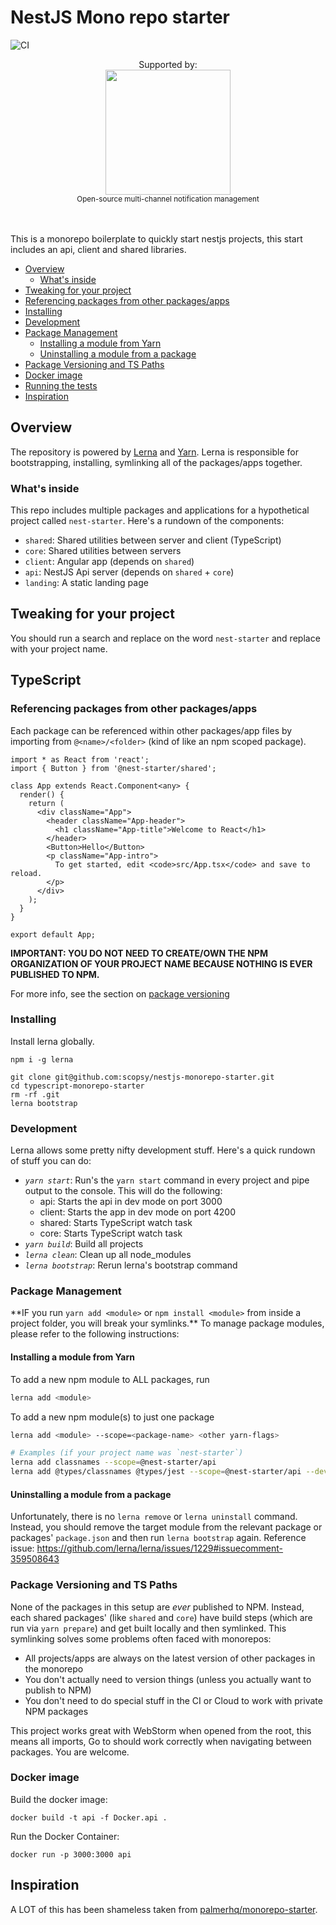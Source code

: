 # NestJS Mono repo starter

![CI](https://github.com/scopsy/nestjs-monorepo-starter/workflows/CI/badge.svg)

<div align="center">
	Supported by:
  </div><div align="center">
		<a href="https://github.com/notifirehq/notifire">
			<img src="https://camo.githubusercontent.com/3ca722f7a9be6a1c65edd8297eaf978e70917c3a9344f182adcbe19a7df78474/68747470733a2f2f75706c6f6164732d73736c2e776562666c6f772e636f6d2f3631333062346432396262306162303965313461653965652f3631333065363933316637353564663330323230336663635f536964654c6f676f2532302d253230424c61636b2d702d3830302e706e67" width="200">
		</a>
    </div>
    <div align="center">  <sup>Open-source multi-channel notification management</sup>
</div>
    
<br/>
<br/>

This is a monorepo boilerplate to quickly start nestjs projects, this start includes an api, client and shared libraries.

- [Overview](#overview)
  - [What's inside](#whats-inside)
- [Tweaking for your project](#tweaking-for-your-project)
- [Referencing packages from other packages/apps](#referencing-packages-from-other-packagesapps)
- [Installing](#installing)
- [Development](#development)
- [Package Management](#package-management)
    - [Installing a module from Yarn](#installing-a-module-from-yarn)
    - [Uninstalling a module from a package](#uninstalling-a-module-from-a-package)
- [Package Versioning and TS Paths](#package-versioning-and-ts-paths)
- [Docker image](#docker-image)
- [Running the tests](#running-the-tests)
- [Inspiration](#inspiration)

## Overview

The repository is powered by [Lerna](https://github.com/lerna/lerna) and [Yarn](https://yarnpkg.com/en/).
Lerna is responsible for bootstrapping, installing, symlinking all of the packages/apps together.

### What's inside

This repo includes multiple packages and applications for a hypothetical project called `nest-starter`. Here's a rundown of the components:

- `shared`: Shared utilities between server and client (TypeScript)
- `core`: Shared utilities between servers
- `client`: Angular app (depends on `shared`)
- `api`: NestJS Api server (depends on `shared` + `core`)
- `landing`: A static landing page

## Tweaking for your project

You should run a search and replace on the word `nest-starter` and replace with your project name.

## TypeScript

### Referencing packages from other packages/apps

Each package can be referenced within other packages/app files by importing from `@<name>/<folder>` (kind of like an npm scoped package).

```tsx
import * as React from 'react';
import { Button } from '@nest-starter/shared';

class App extends React.Component<any> {
  render() {
    return (
      <div className="App">
        <header className="App-header">
          <h1 className="App-title">Welcome to React</h1>
        </header>
        <Button>Hello</Button>
        <p className="App-intro">
          To get started, edit <code>src/App.tsx</code> and save to reload.
        </p>
      </div>
    );
  }
}

export default App;
```

**IMPORTANT: YOU DO NOT NEED TO CREATE/OWN THE NPM ORGANIZATION OF YOUR PROJECT NAME BECAUSE NOTHING IS EVER PUBLISHED TO NPM.**

For more info, see the section on [package versioning](#package-versioning-and-ts-paths)

### Installing

Install lerna globally.

```
npm i -g lerna
```

```
git clone git@github.com:scopsy/nestjs-monorepo-starter.git
cd typescript-monorepo-starter
rm -rf .git
lerna bootstrap
```

### Development

Lerna allows some pretty nifty development stuff. Here's a quick rundown of stuff you can do:

- _`yarn start`_: Run's the `yarn start` command in every project and pipe output to the console. This will do the following:
  - api: Starts the api in dev mode on port 3000
  - client: Starts the app in dev mode on port 4200
  - shared: Starts TypeScript watch task
  - core: Starts TypeScript watch task
- _`yarn build`_: Build all projects
- _`lerna clean`_: Clean up all node_modules
- _`lerna bootstrap`_: Rerun lerna's bootstrap command

### Package Management

\*\*IF you run `yarn add <module>` or `npm install <module>` from inside a project folder, you will break your symlinks.\*\* To manage package modules, please refer to the following instructions:

#### Installing a module from Yarn

To add a new npm module to ALL packages, run

```bash
lerna add <module>
```

To add a new npm module(s) to just one package

```bash
lerna add <module> --scope=<package-name> <other yarn-flags>

# Examples (if your project name was `nest-starter`)
lerna add classnames --scope=@nest-starter/api
lerna add @types/classnames @types/jest --scope=@nest-starter/api --dev
```

#### Uninstalling a module from a package

Unfortunately, there is no `lerna remove` or `lerna uninstall` command. Instead, you should remove the target module from the relevant package or packages' `package.json` and then run `lerna bootstrap` again.
Reference issue: https://github.com/lerna/lerna/issues/1229#issuecomment-359508643

### Package Versioning and TS Paths

None of the packages in this setup are _ever_ published to NPM. Instead, each shared packages' (like `shared` and `core`) have build steps (which are run via `yarn prepare`) and get built locally and then symlinked. This symlinking solves some problems often faced with monorepos:

- All projects/apps are always on the latest version of other packages in the monorepo
- You don't actually need to version things (unless you actually want to publish to NPM)
- You don't need to do special stuff in the CI or Cloud to work with private NPM packages

This project works great with WebStorm when opened from the root, this means all imports, Go to should work correctly when navigating between packages.
You are welcome.

### Docker image

Build the docker image:

```shell
docker build -t api -f Docker.api .
```

Run the Docker Container:

```shell
docker run -p 3000:3000 api
```

## Inspiration
A LOT of this has been shameless taken from [palmerhq/monorepo-starter](https://github.com/palmerhq/monorepo-starter).
